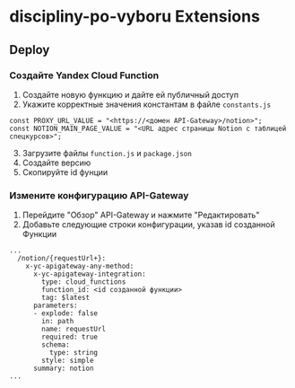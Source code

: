 # discipliny-po-vyboru Extensions

## Deploy

### Создайте Yandex Cloud Function
1. Создайте новую функцию и дайте ей публичный доступ 
2. Укажите корректные значения константам в файле `constants.js`
```
const PROXY_URL_VALUE = "<https://<домен API-Gateway>/notion>";
const NOTION_MAIN_PAGE_VALUE = "<URL адрес страницы Notion с таблицей спецкурсов>";
```
3. Загрузите файлы ```function.js``` и ```package.json```
4. Создайте версию
5. Скопируйте id фунции

### Измените конфигурацию API-Gateway
1. Перейдите "Обзор" API-Gateway и нажмите "Редактировать"
2. Добавьте следующие строки конфигурации, указав id созданной Функции
```
...
  /notion/{requestUrl+}:
    x-yc-apigateway-any-method:
      x-yc-apigateway-integration:
        type: cloud_functions
        function_id: <id созданной функции>
        tag: $latest
      parameters:
      - explode: false
        in: path
        name: requestUrl
        required: true
        schema:
          type: string
        style: simple
      summary: notion
...
```
